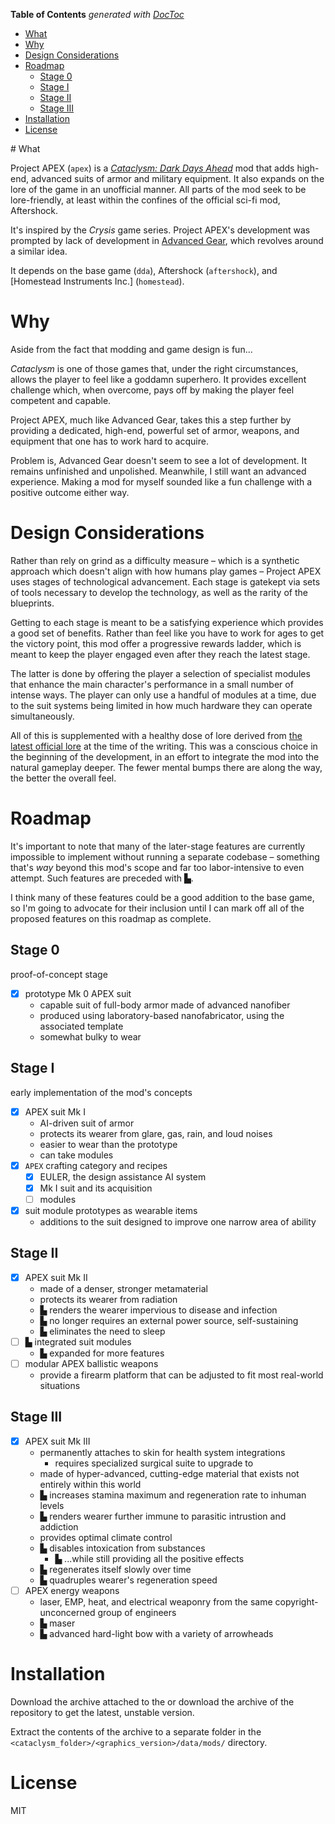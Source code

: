 <!-- START doctoc generated TOC please keep comment here to allow auto update -->
<!-- DON'T EDIT THIS SECTION, INSTEAD RE-RUN doctoc TO UPDATE -->
**Table of Contents**  *generated with [DocToc](https://github.com/thlorenz/doctoc)*

- [What](#what)
- [Why](#why)
- [Design Considerations](#design-considerations)
- [Roadmap](#roadmap)
  - [Stage 0](#stage-0)
  - [Stage I](#stage-i)
  - [Stage II](#stage-ii)
  - [Stage III](#stage-iii)
- [Installation](#installation)
- [License](#license)

<!-- END doctoc generated TOC please keep comment here to allow auto update -->

﻿# What

Project APEX (`apex`) is a [*Cataclysm: Dark Days Ahead*](http://github.com/cleverRaven/Cataclysm-DDA) mod that adds high-end, advanced suits of armor and military equipment. It also expands on the lore of the game in an unofficial manner. All parts of the mod seek to be lore-friendly, at least within the confines of the official sci-fi mod, Aftershock.

It's inspired by the *Crysis* game series. Project APEX's development was prompted by lack of development in [Advanced Gear](https://github.com/Lorith/AdvancedGear-CDDA-Mod), which revolves around a similar idea.

It depends on the base game (`dda`), Aftershock (`aftershock`), and [Homestead Instruments Inc.] (`homestead`).

# Why

Aside from the fact that modding and game design is fun...

*Cataclysm* is one of those games that, under the right circumstances, allows the player to feel like a goddamn superhero. It provides excellent challenge which, when overcome, pays off by making the player feel competent and capable.

Project APEX, much like Advanced Gear, takes this a step further by providing a dedicated, high-end, powerful set of armor, weapons, and equipment that one has to work hard to acquire.

Problem is, Advanced Gear doesn't seem to see a lot of development. It remains unfinished and unpolished. Meanwhile, I still want an advanced experience. Making a mod for myself sounded like a fun challenge with a positive outcome either way.

# Design Considerations

Rather than rely on grind as a difficulty measure – which is a synthetic approach which doesn't align with how humans play games – Project APEX uses stages of technological advancement. Each stage is gatekept via sets of tools necessary to develop the technology, as well as the rarity of the blueprints.

Getting to each stage is meant to be a satisfying experience which provides a good set of benefits. Rather than feel like you have to work for ages to get the victory point, this mod offer a progressive rewards ladder, which is meant to keep the player engaged even after they reach the latest stage.

The latter is done by offering the player a selection of specialist modules that enhance the main character's performance in a small number of intense ways. The player can only use a handful of modules at a time, due to the suit systems being limited in how much hardware they can operate simultaneously.

All of this is supplemented with a healthy dose of lore derived from [the latest official lore](https://cataclysmdda.org/design-doc/) at the time of the writing. This was a conscious choice in the beginning of the development, in an effort to integrate the mod into the natural gameplay deeper. The fewer mental bumps there are along the way, the better the overall feel.

# Roadmap

It's important to note that many of the later-stage features are currently impossible to implement without running a separate codebase – something that's *way* beyond this mod's scope and far too labor-intensive to even attempt. Such features are preceded with ▙.

I think many of these features could be a good addition to the base game, so I'm going to advocate for their inclusion until I can mark off all of the proposed features on this roadmap as complete.

## Stage 0

proof-of-concept stage

- [x] prototype Mk 0 APEX suit
  - capable suit of full-body armor made of advanced nanofiber
  - produced using laboratory-based nanofabricator, using the associated template
  - somewhat bulky to wear

## Stage I

early implementation of the mod's concepts

- [x] APEX suit Mk I
  - AI-driven suit of armor
  - protects its wearer from glare, gas, rain, and loud noises
  - easier to wear than the prototype
  - can take modules
- [x] `APEX` crafting category and recipes
  - [x] EULER, the design assistance AI system
  - [x] Mk I suit and its acquisition
  - [ ] modules
- [x] suit module prototypes as wearable items
  - additions to the suit designed to improve one narrow area of ability

## Stage II

- [x] APEX suit Mk II
  - made of a denser, stronger metamaterial
  - protects its wearer from radiation
  - ▙ renders the wearer impervious to disease and infection
  - ▙ no longer requires an external power source, self-sustaining
  - ▙ eliminates the need to sleep
- [ ] ▙ integrated suit modules
  - ▙ expanded for more features
- [ ] modular APEX ballistic weapons
  - provide a firearm platform that can be adjusted to fit most real-world situations

## Stage III

- [x] APEX suit Mk III
  - permanently attaches to skin for health system integrations
    - requires specialized surgical suite to upgrade to
  - made of hyper-advanced, cutting-edge material that exists not entirely within this world
  - ▙ increases stamina maximum and regeneration rate to inhuman levels
  - ▙ renders wearer further immune to parasitic intrustion and addiction
  - provides optimal climate control
  - ▙ disables intoxication from substances
    - ▙ ...while still providing all the positive effects
  - ▙ regenerates itself slowly over time
  - ▙ quadruples wearer's regeneration speed
- [ ] APEX energy weapons
  - laser, EMP, heat, and electrical weaponry from the same copyright-unconcerned group of engineers
  - ▙ maser
  - ▙ advanced hard-light bow with a variety of arrowheads

# Installation

Download the archive attached to the or download the archive of the repository to get the latest, unstable version.

Extract the contents of the archive to a separate folder in the `<cataclysm_folder>/<graphics_version>/data/mods/` directory.

# License

MIT
